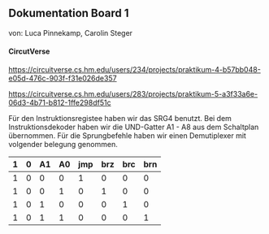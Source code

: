 ## Dokumentation Board 1

von: Luca Pinnekamp, Carolin Steger

#### CircutVerse
https://circuitverse.cs.hm.edu/users/234/projects/praktikum-4-b57bb048-e05d-476c-903f-f31e026de357 

https://circuitverse.cs.hm.edu/users/283/projects/praktikum-5-a3f33a6e-06d3-4b71-b812-1ffe298df51c 

Für den Instruktionsregistee haben wir das SRG4 benutzt. Bei dem Instruktionsdekoder haben wir die UND-Gatter A1 - A8 aus dem Schaltplan übernommen. Für die Sprungbefehle haben wir einen Demutiplexer mit volgender belegung genommen.

| 1   | 0   | A1  | A0  | jmp | brz | brc | brn |
| --- | --- | --- | --- | --- | --- | --- | --- |
| 1   | 0   | 0   | 0   | 1   | 0   | 0   | 0   |
| 1   | 0   | 0   | 1   | 0   | 1   | 0   | 0   |
| 1   | 0   | 1   | 0   | 0   | 0   | 1   | 0   |
| 1   | 0   | 1   | 1   | 0   | 0   | 0   | 1   |


